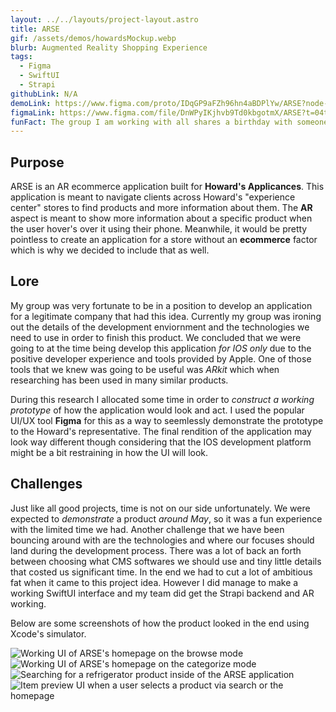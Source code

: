 ```yaml
---
layout: ../../layouts/project-layout.astro
title: ARSE
gif: /assets/demos/howardsMockup.webp
blurb: Augmented Reality Shopping Experience
tags:
  - Figma
  - SwiftUI
  - Strapi
githubLink: N/A
demoLink: https://www.figma.com/proto/IDqGP9aFZh96hn4aBDPlYw/ARSE?node-id=12%3A3&scaling=scale-down&page-id=0%3A1&starting-point-node-id=12%3A3
figmaLink: https://www.figma.com/file/DnWPyIKjhvb9Td0kbgotmX/ARSE?t=04tlCMoSjGhQ3RL9-1
funFact: The group I am working with all shares a birthday with someone in the group, and we just randomly got put in that group.
---
```


## Purpose

ARSE is an AR ecommerce application built for **Howard's Applicances**. This application is meant to navigate clients across Howard's "experience center" stores to find products and more information about them. The **AR** aspect is meant to show more information about a specific product when the user hover's over it using their phone. Meanwhile, it would be pretty pointless to create an application for a store without an **ecommerce** factor which is why we decided to include that as well.

## Lore

My group was very fortunate to be in a position to develop an application for a legitimate company that had this idea. Currently my group was ironing out the details of the development enviornment and the technologies we need to use in order to finish this product. We concluded that we were going to at the time being develop this application _for IOS only_ due to the positive developer experience and tools provided by Apple. One of those tools that we knew was going to be useful was _ARkit_ which when researching has been used in many similar products.

During this research I allocated some time in order to _construct a working prototype_ of how the application would look and act. I used the popular UI/UX tool **Figma** for this as a way to seemlessly demonstrate the prototype to the Howard's representative. The final rendition of the application may look way different though considering that the IOS development platform might be a bit restraining in how the UI will look.

## Challenges

Just like all good projects, time is not on our side unfortunately. We were expected to _demonstrate_ a product _around May_, so it was a fun experience with the limited time we had. Another challenge that we have been bouncing around with are the technologies and where our focuses should land during the development process. There was a lot of back an forth between choosing what CMS softwares we should use and tiny little details that costed us significant time. In the end we had to cut a lot of ambitious fat when it came to this project idea. However I did manage to make a working SwiftUI interface and my team did get the Strapi backend and AR working.

Below are some screenshots of how the product looked in the end using Xcode's simulator.

![Working UI of ARSE's homepage on the browse mode](/assets/demos/homepage.webp)
![Working UI of ARSE's homepage on the categorize mode](/assets/demos/categorize.webp)
![Searching for a refrigerator product inside of the ARSE application](/assets/demos/search.webp)
![Item preview UI when a user selects a product via search or the homepage](/assets/demos/item-preview.webp)
